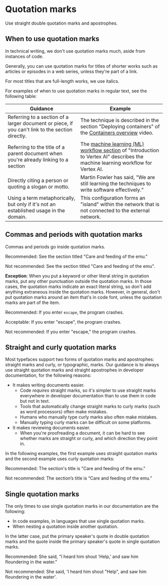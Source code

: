 # Quotation marks  

Use straight double quotation marks and apostrophes.

## When to use quotation marks

In technical writing, we don't use quotation marks much, aside from instances of code.

Generally, you can use quotation marks for
titles of shorter works such as articles or episodes in a web series, unless
they're part of a link.

For most titles that are full-length works, we use italics.

For examples of when to use quotation marks in regular text, see the following table:

| Guidance | Example |
| --- | --- |
| Referring to a section of a larger document or piece, if you can't link to the section directly. | The technique is described in the section "Deploying containers" of the [Containers overview](https://www.youtube.com) video. |
| Referring to the title of a parent document when you're already linking to a section | The [machine learning (ML) workflow section](https://cloud.google.com/vertex-ai/docs/start/introduction-unified-platform#ml-workflow) of "Introduction to Vertex AI" describes the machine learning workflow for Vertex AI. |
| Directly citing a person or quoting a slogan or motto. | Martin Fowler has said, "We are still learning the techniques to write software effectively." |
| Using a term metaphorically, but only if it's not an established usage in the domain. | This configuration forms an "island" within the network that is not connected to the external network. |

## Commas and periods with quotation marks

Commas and periods go inside quotation marks.

Recommended: See the section
titled "Care and feeding of the emu."

Not recommended: See the section titled "Care
and feeding of the emu".

**Exception**: When you put a keyword or other literal string in quotation
marks, put any other punctuation outside the quotation marks. In those cases,
the quotation marks indicate an exact literal string, so don't add anything
extraneous inside the quotation marks. However, in general, don't put quotation marks
around an item that's in code font, unless the quotation marks are part of the
item.

Recommended: If you enter `escape`,
the program crashes.

Acceptable: If you enter "escape", the program
crashes.

Not recommended: If you enter "escape," the
program crashes.

## Straight and curly quotation marks

Most typefaces support two forms of quotation marks and apostrophes:
straight marks and curly, or typographic, marks. Our guidance is
to always use straight quotation marks and straight apostrophes in developer documentation, for
the following reasons:

* It makes writing documents easier.
  + Code *requires* straight marks, so it's simpler to use straight marks everywhere
    in developer documentation than to use them in code but not in text.
  + Tools that automatically change straight marks to curly marks (such as word processors)
    often make mistakes.
  + Humans who manually type curly marks also often make mistakes.
  + Manually typing curly marks can be difficult on some platforms.
* It makes reviewing documents easier.
  + When you're proofreading a document, it can be hard to see whether marks are straight or
    curly, and which direction they point in.

In the following examples, the first example uses straight quotation marks and the second example
uses curly quotation marks:

Recommended: The section's title is "Care
and feeding of the emu."

Not recommended: The section’s title
is “Care and feeding of the emu.”

## Single quotation marks

The only times to use single quotation marks in our documentation are the following:

* In code examples, in languages that use single quotation marks.
* When nesting a quotation inside another quotation.

In the latter case, put the primary speaker's quote in double quotation marks and the quote inside
the primary speaker's quote in single quotation marks.

Recommended: She said, "I heard
him shout 'Help,' and saw him floundering in the water."

Not recommended: She said, 'I heard him shout
"Help", and saw him floundering in the water'.